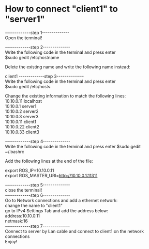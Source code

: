 # How to connect "client1" to "server1"  

-------------step 1--------------  
Open the terminal!

-------------step 2--------------  
Write the following code in the terminal and press enter  
    $sudo gedit /etc/hostname

Delete the existing name and write the following name instead:

client1
-------------step 3--------------  
Write the following code in the terminal and press enter  
    $sudo gedit /etc/hosts

Change the existing information to match the following lines:  
10.10.0.11      localhost  
10.10.0.1       server1  
10.10.0.2       server2  
10.10.0.3       server3  
10.10.0.11      client1  
10.10.0.22      client2  
10.10.0.33      client3  

-------------step 4--------------  
Write the following code in the terminal and press enter
    $sudo gedit ~/.bashrc

Add the following lines at the end of the file:

   export ROS_IP=10.10.0.11  
   export ROS_MASTER_URI=http://10.10.0.1:11311

-------------step 5--------------  
close the terminal!  
-------------step 6--------------  
Go to Network connections and add a ethernet network:  
change the name to "client1"  
go to IPv4 Settings Tab and add the address below:  
address:10.10.0.11  
netmask:16  
-------------step 7--------------  
Connect to server by Lan cable and connect to client1 on the network connections  
Enjoy!  






